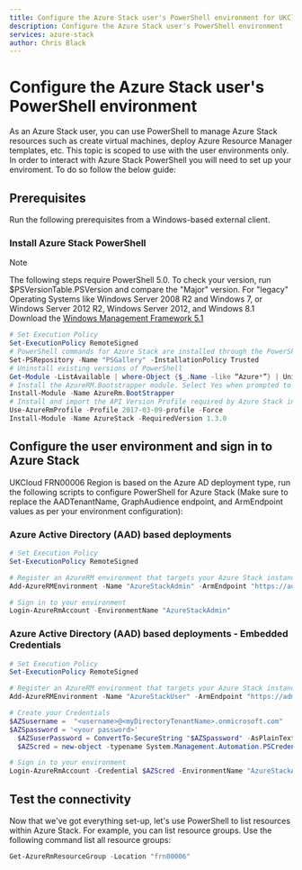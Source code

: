 ```yaml
---
title: Configure the Azure Stack user's PowerShell environment for UKCloud |  based on Microsoft Docs
description: Configure the Azure Stack user's PowerShell environment
services: azure-stack
author: Chris Black
---
```


# Configure the Azure Stack user's PowerShell environment

As an Azure Stack user, you can use PowerShell to manage Azure Stack resources such as create virtual machines, deploy Azure Resource Manager templates,  etc. This topic is scoped to use with the user environments only. In order to interact with Azure Stack PowerShell you will need to set up your enviroment. To do so follow the below guide:

## Prerequisites

Run the following prerequisites from a Windows-based external client.

### Install Azure Stack PowerShell

> [!NOTE]
> The following steps require PowerShell 5.0. To check your version, run $PSVersionTable.PSVersion and compare the "Major" version.
> For "legacy" Operating Systems like Windows Server 2008 R2 and Windows 7, or Windows Server 2012 R2, Windows Server 2012, and Windows 8.1
> Download the [Windows Management Framework 5.1](https://docs.microsoft.com/en-us/powershell/wmf/5.1/install-configure)

  ```powershell
  # Set Execution Policy
  Set-ExecutionPolicy RemoteSigned
  # PowerShell commands for Azure Stack are installed through the PowerShell gallery. To register the PSGallery repository, open an elevated PowerShell session from the development kit # or  from a Windows-based external client if you are connected through VPN and run the following command:
  Set-PSRepository -Name "PSGallery" -InstallationPolicy Trusted
  # Uninstall existing versions of PowerShell
  Get-Module -ListAvailable | where-Object {$_.Name -like “Azure*”} | Uninstall-Module
  # Install the AzureRM.Bootstrapper module. Select Yes when prompted to install NuGet 
  Install-Module -Name AzureRm.BootStrapper
  # Install and import the API Version Profile required by Azure Stack into the current PowerShell session.
  Use-AzureRmProfile -Profile 2017-03-09-profile -Force
  Install-Module -Name AzureStack -RequiredVersion 1.3.0
  ```

## Configure the user environment and sign in to Azure Stack

UKCloud FRN00006 Region is based on the Azure AD deployment type, run the following scripts to configure PowerShell for Azure Stack (Make sure to replace the AADTenantName, GraphAudience endpoint, and ArmEndpoint values as per your environment configuration):

### Azure Active Directory (AAD) based deployments

  ```powershell
  # Set Execution Policy
  Set-ExecutionPolicy RemoteSigned

  # Register an AzureRM environment that targets your Azure Stack instance
  Add-AzureRMEnvironment -Name "AzureStackAdmin" -ArmEndpoint "https://adminmanagement.frn00006.azure.ukcloud.com"

  # Sign in to your environment
  Login-AzureRmAccount -EnvironmentName "AzureStackAdmin"
   ```

### Azure Active Directory (AAD) based deployments - Embedded Credentials

  ```powershell
  # Set Execution Policy
  Set-ExecutionPolicy RemoteSigned

  # Register an AzureRM environment that targets your Azure Stack instance
  Add-AzureRMEnvironment -Name "AzureStackUser" -ArmEndpoint "https://adminmanagement.frn00006.azure.ukcloud.com"

  # Create your Credentials
  $AZSusername =  "<username>@<myDirectoryTenantName>.onmicrosoft.com"
  $AZSpassword = '<your password>'
    $AZSuserPassword = ConvertTo-SecureString "$AZSpassword" -AsPlainText -Force
    $AZScred = new-object -typename System.Management.Automation.PSCredential -argumentlist $AZSusername,$AZSuserPassword

  # Sign in to your environment
  Login-AzureRmAccount -Credential $AZScred -EnvironmentName "AzureStackAdmin"
   ```

## Test the connectivity

Now that we've got everything set-up, let's use PowerShell to list resources within Azure Stack. For example, you can list resource groups. Use the following command list all resource groups:

```powershell
Get-AzureRmResourceGroup -Location "frn00006"
```